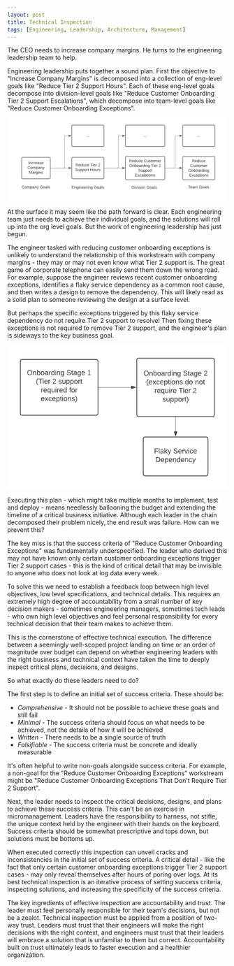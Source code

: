 ```yaml
---
layout: post
title: Technical Inspection
tags: [Engineering, Leadership, Architecture, Management]
---
```

<script> 
  (function(i,s,o,g,r,a,m){i['GoogleAnalyticsObject']=r;i[r]=i[r]||function(){
  (i[r].q=i[r].q||[]).push(arguments)},i[r].l=1*new Date();a=s.createElement(o),
  m=s.getElementsByTagName(o)[0];a.async=1;a.src=g;m.parentNode.insertBefore(a,m)
  })(window,document,'script','https://www.google-analytics.com/analytics.js','ga');

  ga('create', 'UA-82391879-1', 'auto');
  ga('send', 'pageview');

</script>

<!-- TODO: Maybe start with a primer on the goals of the post -->

The CEO needs to increase company margins. He turns to the engineering leadership team to help.

Engineering leadership puts together a sound plan. First the objective to "Increase Company Margins" is decomposed into a collection of eng-level goals like "Reduce Tier 2 Support Hours". Each of these eng-level goals decompose into division-level goals like "Reduce Customer Onboarding Tier 2 Support Escalations", which decompose into team-level goals like "Reduce Customer Onboarding Exceptions".

![Company margins project breakdown](/img/company-margins-project-breakdown.png)

At the surface it may seem like the path forward is clear. Each engineering team just needs to achieve their individual goals, and the solutions will roll up into the org level goals. But the work of engineering leadership has just begun.

The engineer tasked with reducing customer onboarding exceptions is unlikely to understand the relationship of this workstream with company margins - they may or may not even know what Tier 2 support is. The great game of corporate telephone can easily send them down the wrong road. For example, suppose the engineer reviews recent customer onboarding exceptions, identifies a flaky service dependency as a common root cause, and then writes a design to remove the dependency. This will likely read as a solid plan to someone reviewing the design at a surface level.

But perhaps the specific exceptions triggered by this flaky service dependency do not require Tier 2 support to resolve! Then fixing these exceptions is not required to remove Tier 2 support, and the engineer's plan is sideways to the key business goal. 

![Tier 2 support required breakdown](/img/tier2-support-required-breakdown.png)

<!-- TODO: Talk more about what exactly happens in this case -->

Executing this plan - which might take multiple months to implement, test and deploy - means needlessly ballooning the budget and extending the timeline of a critical business initiative. Although each leader in the chain decomposed their problem nicely, the end result was failure. How can we prevent this?


<!-- These leaders may be the only with the right business and technical context to keep plans within the thin intersection of 'technologically sound', 'business optimal', and 'operationally feasible'. -->


The key miss is that the success criteria of "Reduce Customer Onboarding Exceptions" was fundamentally underspecified. The leader who derived this may not have known only certain customer onboarding exceptions trigger Tier 2 support cases - this is the kind of critical detail that may be invisible to anyone who does not look at log data every week. 

To solve this we need to establish a feedback loop between high level objectives, low level specifications, and technical details. This requires an extremely high degree of accountability from a small number of key decision makers - sometimes engineering managers, sometimes tech leads - who own high level objectives and feel personal responsibility for every technical decision that their team makes to achieve them.

This is the cornerstone of effective technical execution. The difference between a seemingly well-scoped project landing on time or an order of magnitude over budget can depend on whether engineering leaders with the right business and technical context have taken the time to deeply inspect critical plans, decisions, and designs. 

So what exactly do these leaders need to do?

The first step is to define an initial set of success criteria. These should be:
* *Comprehensive* - It should not be possible to achieve these goals and still fail
* *Minimal* - The success criteria should focus on what needs to be achieved, not the details of how it will be achieved
* *Written* - There needs to be a single source of truth
* *Falsifiable* - The success criteria must be concrete and ideally measurable

It's often helpful to write non-goals alongside success criteria. For example, a non-goal for the "Reduce Customer Onboarding Exceptions" workstream might be "Reduce Customer Onboarding Exceptions That Don't Require Tier 2 Support".

Next, the leader needs to inspect the critical decisions, designs, and plans to achieve these success criteria. This can't be an exercise in micromanagement. Leaders have the responsibility to harness, not stifle, the unique context held by the engineer with their hands on the keyboard. Success criteria should be somewhat prescriptive and tops down, but solutions must be bottoms up.

When executed correctly this inspection can unveil cracks and inconsistencies in the initial set of success criteria. A critical detail - like the fact that only certain customer onboarding exceptions trigger Tier 2 support cases - may only reveal themselves after hours of poring over logs. At its best technical inspection is an iterative process of setting success criteria, inspecting solutions, and increasing the specificity of the success criteria. 


The key ingredients of effective inspection are accountability and trust. The leader must feel personally responsible for their team's decisions, but not be a zealot. Technical inspection must be applied from a position of two-way trust. Leaders must trust that their engineers will make the right decisions with the right context, and engineers must trust that their leaders will embrace a solution that is unfamiliar to them but correct. Accountability built on trust ultimately leads to faster execution and a healthier organization. 



<!-- The 'technologically sound', 'business optimal', and 'operationally feasible'.

These leaders may be the only with the right business and technical context to keep plans within the thin intersection of 'technologically sound', 'business optimal', and 'operationally feasible'.
![Venn Diagram](/img/venn-diagram.png) -->

<!-- to keep plans within the thin intersection of 'technologically sound', 'business optimal', and 'operationally feasible'. -->

<!-- 
These leaders are the only individuals capable of technical inspection - owning and inspecting plans and decisions to ensure alignment with business needs and technical reality. 

 -->

<!-- 

For example, the leader who derived the objective of "Reduce Customer Onboarding Exceptions" from "Reduce Customer Onboarding Tier 2 Support Escalations" may not have been aware that only certain customer onboarding exceptions trigger Tier 2 support cases. These kinds of critical details may only reveal themselves after hours of poring over logs.
 -->


<!-- At a high level, technical inspection.  -->


<!-- 
Zooming back out, a culture of technical inspection is a culture of accountability. Every engineering leader should feel personally responsible for every technical decision that their team makes.

But the best leaders are not zealots. Technical inspection must be applied from a position of two-way trust. Leaders must trust that their engineers will make the right decisions with the right context, and engineers must trust that their leaders will embrace a solution that is unfamiliar to them but correct. Accountability built on trust ultimately leads to faster execution and a healthier organization. 
 -->




<!-- A useful trick for good design reviews

It's impossible to write a good success criteria without having some idea of what shape the solution might take, so this is usually a good place to start. This generally looks something like:
> The obvious fix is just to do X, but this has the obvious downside of Y. If this design proposes X, does it describe how we will handle Y? If this design doesn't propose X, does it describe how we will get the benefits of X in a different way?  -->


<!-- . Success criteria should be prescriptive and tops down, but solutions must be bottoms up. Overly prescriptive tops down solutions subvert the unique context that only an engineer with their hands on the keyboard will have. -->


<!-- Adding structure to technical inspection helps build this trust. Frequent design reviews with substantial leadership time commitment adds predictability, forces alignment.

Ultimately a balanced and trust-forward approach to technical inspection produces the best results. 
 -->




<!-- 
Engineering leaders have a tough job.

In tech companies, strategic execution on product direction is bottlenecked by engineering. Shifting business and product strategies require engineering organizations to constantly evolve their roadmaps and execution plans - while staying within the thin intersection of 'technologically sound', 'business optimal', and 'operationally feasible'.

![Venn Diagram](/img/venn-diagram.png)

<!-- Engineering leaders are responsible for charting a course towards this optimal point. This is quite difficult - large (>30 people) engineering organizations devolve into games of telephone quickly.  -->
<!-- 
Large organizations can develop games of telephone that effectively freeze these decisions for months or years. Only systems of high bandwidth communication break these barriers and enable nimble decision making.
 -->






<!-- Technical inspection that morphs into micromanagement leads to disempowered and ineffective teams. -->

<!-- There is no substitute for detailed technical inspection of roadmaps, designs, and plans. It is the engineering leader's most powerful tool to cut through corporate telephone and create a resilient plan.  -->





<!-- Engineering leaders who hire leaders under them should expect to continue to involve themselves in technical inspection for longer than  -->



<!-- Technical inspection becomes increasingly difficult as an organization scales. Leaders higher up the chain will need to carefully balance empowerment+delegation and inspection+accountability. Growing organizations are particularly vulnerable. New hires, even experienced and capable engineering leaders, struggle to perform effective inspection. Many of the most pernicious gotchas - both at the level of technical deliverables and business context - can take many months for a new employee to understand and internalize.  -->

<!-- Technical inspection is the only way to really determine whether things are moving in the direction you need and the most effective way to redirect it


We've only scratched the surface of technical inspection in this post. In the next post we'll talk about some tactics that are useful when performing technical inspection



 Organizations needs to draw a 

It's crucial for each layer of leadership to communicate the key areas on which they depend on 



can't delegate to new hires as easiler



Communicating success criteria is key

- 

- enablement and delegation are important
- this is extra hard if you are new in an organization
- trust is key, you need to understand who is the expert

## Looking Forward -->






<!-- 


 of chasing irrelevant exceptions or even shifting support hours from Tier 2 support to engineering. 

Unfortunately, it is rarely obvious to business



push things forward confidently. These individuals own technical inspection - owning and inspecting plans and decisions to ensure that they are aligned with business needs and technical reality. 



Every engineering leader is responsible for making sure this does not happen on their team.
 -->




<!-- TODO: The clear point here is not that decisions in businesses are complex - it is that even if we write a good plan on paper, actually bringing it forward, propagating changes up and down as reality shows its ugly face etc - requires the right processes and people  -->









<!-- The CTO might decompose this objective into an collection of eng-level goals like "reduce tier 2 support hours", and the engineering leadership team might further decomposedecompose eng-level goals might decompose into org-level goals like "enable a self-service setup flow", which might decompose into team-level goals like "reduce customer ingestion exceptions". -->





<!-- 
This requires a small number of key decision makers - sometimes engineering managers, sometimes architects, sometimes technical leads -  with the right business and technical context to push things forward confidently. These individuals own technical inspection - owning and inspecting plans and decisions to ensure that they are aligned with business needs and technical reality. 

## Technical Inspection


The CTO is personally responsible for the soundness of every technical decision in their organization. In a large organization this requires delegation to trusted leaders.


Delegation 


Engineering leaders hold the ultimate responsibility for 

Every technical initiative 


## Interfaces

Most engineering workstreams trickle down, directly or indirectly, from high level business goals. 



 -->


















<!-- 




 a design means signing off on its soundness, but 



* Inspect the technical design for each workstream to verify that it meets this success criteria






In a healthy organization any team-level goal like "reduce customer ingestion exceptions" 

must pass through technical inspection by a 




- very high leverage to inspect how an engineering plan does or does not yield this success

- what are possible success criteria?
  - absolute minimum goals
    - are there ways we could achieve these goals and still fail?
  - clear non-goals
  - what is the correct point in the middle zone?
- sanity checks
  - how could these goals be achieved in a degenerate way?



. This definition can then serve as a tool for the leader to match whether technical deliverables meet that success criteria.


 quality of their solution will be bottlenecked by how well they understand the problem at hand. 




 unlikely to have sat in the meeting with finance where tier 2 support hours were identified as critical to reduce. 





 goal a design for a new customer onboarding service is probably not thinking about tier 2 support hours.





 working on the ground on a particular workstrem may not fully understand the goals for how their workstream supports them.



* Reduce support costs through a new self-service setup flow
* Reduce the number of SREs required to prevent system outages in the future

Which might decompose into

Goals lie

* Increase average revenue per user by launching a new product line to upsell existing customers
* Enable sales in regions outside of the US 





As a result, there are usually two sets of "success criteria" that 


- unclear exactly how that criteria will alig



- very high leverage to inspect how an engineering plan does or does not yield this success

- what are possible success criteria?
  - absolute minimum goals
    - are there ways we could achieve these goals and still fail?
  - clear non-goals
  - what is the correct point in the middle zone?
- sanity checks
  - how could these goals be achieved in a degenerate way?


## Solution Criteria

- what is the shape of the solution space?
  - high level objective
    - how does this solution meet that objective?
  - main tradeoffs
    - which tradeoffs are being taken?
  - key unknowns or decision points -->




<!-- 

## Scope



- understand and enforce the correct scope
  - decision
    - what are the range of results that make sense based on what has been done in the past?
    - do numbers match up
  - tech designs
  - sanity checks
    - 

 -->





<!-- 

### strategy

- if we are making a claim, show the result with multiple sources of data that have uncorrelated errors



Technical inspection generally breaks down into one of two subcategories. -->
<!-- 
T

This generally requires understanding the exact question what 

The first is 
  - build confidence in a system or experiment design
    - could be more experiment-like (ML, UX) or more system-like (refactor a service)
    - often informed by data
  - build confidence in analyses 
 -->




<!-- 

- execution checks -->

<!-- Business priority shifts, product evolutions, and customer feature requests all need to pass through 

As the execution arm of most companies, the engineering organization needs to implement business priorities or product direction shifts, 


Shifting business realities and product requirements force engineering organizations to constantly evolve their roadmaps and execution plans. Each evolution must occupy a  -->
<!-- need to be able to incorporate product requirements, business requirements, and technical/operational reality into their decisions.


Only a small number of individuals have both the



for technical inspection - the process of ensuring that technical decisions 

Since these engineering leaders are rarely positioned to drive implementations directly, they need to inspect and lead other engineers.  -->



<!-- Effective engineering execution depends on technical inspection. Decisions 

- technical inspection is a critical part of engineering leadership
  - engineering organizations need to make technical decisions
  - these decisions needs to be appropriately informed by product requirements, business requirements, and technical/operational reality
  - only a small number of individuals have both the right context on busness needs and the right understanding of technical systems to make these decisions
    - sometimes these are engineering managers, sometimes they are technical leads, sometimes architects
  - as organizations grow these individuals are rarely driving the implementation directly, they usually need to work through inspecting and leading other engineers -->


<!-- 
Every engineering organization needs a core group of people who deeply understand both business context and technical reality.



todo - game of telephone


different in each large organization but what they have in common is their ownership of technical inspection. 




Technical inspection




This exists at many levels. Anybody

what people think the data says and what it actually says, what the code is supposed to do and what it actually does, what the 


Software development can look very different to a business leader and an engineer. Bridging 

An objective like "increase company margins" might decompose into a goal like
* Reduce support costs through a new self-service setup flow
* Reduce the number of SREs required to prevent system outages in the future

Which might decompose into

The ultimate success of an engineering workstream is defined by high level business goals. -->

